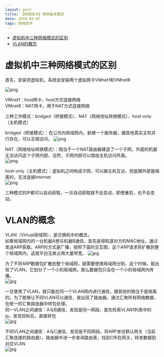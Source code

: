 ```yaml
---
layout: post
title: 【网络技术】网络基本概念
date: 2019-03-07
tags: 网络技术
---
```


<!-- TOC -->

- [虚拟机中三种网络模式的区别](#虚拟机中三种网络模式的区别)
- [VLAN的概念](#vlan的概念)

<!-- /TOC -->

# 虚拟机中三种网络模式的区别

首先，安装完虚拟机，系统会安装两个虚拟网卡VMnet1和VMnet8  

![png](/images/post/background/1.png)

VMnet1：host网卡，host方式连接网络  
VMnet8：NAT网卡，用于NAT方式连接网络  

三种工作模式：bridged（桥接模式）、NAT（网络地址转换模式）、host-only（主机模式）  

bridged（桥接模式）：在公司内局域网内，新建一个服务器，跟其他真实主机并行存在，可以互相访问。
![png](/images/post/background/2.png)  

NAT（网络地址转换模式）：相当于一个NAT路由器建造了一个子网，外面的机器无法访问这个子网内部，当然，子网内部可以借由主机访问外面。  
![png](/images/post/background/3.png)  

host-only（主机模式）：虚拟机之间构成子网，可以跟主机互访，但是跟外部是隔离的，无法连接Internet  
![png](/images/post/background/4.png)

三种模式的IP都可以自动获取，一旦自动获取就不会变动，即使重启，也不会变动。  

# VLAN的概念

VLAN（Virtual局域网），是交换机中的概念。  
如果局域网内的一台机器A想与机器B通信，首先是得知道对方的MAC地址，通过发送ARP获取。ARP的方式是广播，按照下面的交互图，这个ARP请求将扩散到整个局域网内，这就平白无故占用大量带宽。
![jpg](/images/post/background/1.jpg)

为了不将ARP数据包扩散到整个局域网，就需要使用局域网分割，这个时候，就出现了VLAN，它划分了一个小的局域网，那么数据包只会在一个小的局域网内传播。  
![jpg](/images/post/background/2.jpg)

一旦使用了VLAN，就只能在同一个VLAN网内进行通信，跟其他的相当于是隔离的。为了能够让不同VLAN可以通信，就出现了路由器，通过汇聚所有网络数据，在统一的汇聚路由器中转包处理。  
同一VLAN之间通信：A与B通信，发现是同一网段，首先检索VLAN1列表中的ip，发现目标后，直接转包  
![jpg](/images/post/background/3.jpg)

不同VLAN之间通信：A与C通信，发现是不同网段，将ARP发往默认网关（当前汇聚连接的路由器），路由器中进一步查询路由表，找到C所在网关，转发数据到对应VLAN  
![jpg](/images/post/background/4.jpg)

